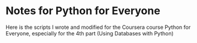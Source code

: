 # Notes for Python for Everyone

Here is the scripts I wrote and modified for the Coursera course Python for Everyone, especially for the 4th part (Using Databases with Python)
